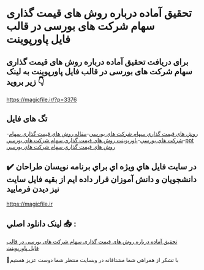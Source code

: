 # تحقیق آماده درباره روش های قیمت گذاری سهام شرکت های بورسی در قالب فایل پاورپوینت

## برای دریافت تحقیق آماده درباره روش های قیمت گذاری سهام شرکت های بورسی در قالب فایل پاورپوینت به لینک زیر بروید 👇

https://magicfile.ir/?p=3376

## تگ های فایل

-[روش هاي قيمت گذاري سهام شرکت هاي بورسي](https://magicfile.ir/product/%d8%aa%d8%ad%d9%82%d9%8a%d9%82-%d8%b1%d9%88%d8%b4-%d9%87%d8%a7%d9%8a-%d9%82%d9%8a%d9%85%d8%aa-%da%af%d8%b0%d8%a7%d8%b1%d9%8a-%d8%b3%d9%87%d8%a7%d9%85-%d8%b4%d8%b1%da%a9%d8%aa-%d9%87%d8%a7%d9%8a-%d8%a8%d9%88%d8%b1%d8%b3%d9%8a-%d9%be%d8%a7%d9%88%d8%b1%d9%be%d9%88%d9%8a%d9%86%d8%aa/)-[مقاله روش هاي قيمت گذاري سهام شرکت هاي بورسي](https://magicfile.ir/product/%d8%aa%d8%ad%d9%82%d9%8a%d9%82-%d8%b1%d9%88%d8%b4-%d9%87%d8%a7%d9%8a-%d9%82%d9%8a%d9%85%d8%aa-%da%af%d8%b0%d8%a7%d8%b1%d9%8a-%d8%b3%d9%87%d8%a7%d9%85-%d8%b4%d8%b1%da%a9%d8%aa-%d9%87%d8%a7%d9%8a-%d8%a8%d9%88%d8%b1%d8%b3%d9%8a-%d9%be%d8%a7%d9%88%d8%b1%d9%be%d9%88%d9%8a%d9%86%d8%aa/)-[پاورپوینت روش هاي قيمت گذاري سهام شرکت هاي بورسي](https://magicfile.ir/product/%d8%aa%d8%ad%d9%82%d9%8a%d9%82-%d8%b1%d9%88%d8%b4-%d9%87%d8%a7%d9%8a-%d9%82%d9%8a%d9%85%d8%aa-%da%af%d8%b0%d8%a7%d8%b1%d9%8a-%d8%b3%d9%87%d8%a7%d9%85-%d8%b4%d8%b1%da%a9%d8%aa-%d9%87%d8%a7%d9%8a-%d8%a8%d9%88%d8%b1%d8%b3%d9%8a-%d9%be%d8%a7%d9%88%d8%b1%d9%be%d9%88%d9%8a%d9%86%d8%aa/)-[ppt روش هاي قيمت گذاري سهام شرکت هاي بورسي](https://magicfile.ir/product/%d8%aa%d8%ad%d9%82%d9%8a%d9%82-%d8%b1%d9%88%d8%b4-%d9%87%d8%a7%d9%8a-%d9%82%d9%8a%d9%85%d8%aa-%da%af%d8%b0%d8%a7%d8%b1%d9%8a-%d8%b3%d9%87%d8%a7%d9%85-%d8%b4%d8%b1%da%a9%d8%aa-%d9%87%d8%a7%d9%8a-%d8%a8%d9%88%d8%b1%d8%b3%d9%8a-%d9%be%d8%a7%d9%88%d8%b1%d9%be%d9%88%d9%8a%d9%86%d8%aa/)

## ✔️ در سايت فايل هاي ويژه اي براي برنامه نويسان طراحان دانشجويان و دانش آموزان قرار داده ايم از بقيه فايل سايت نيز ديدن فرماييد

https://magicfile.ir


## لينک دانلود اصلي 📥 :

[تحقیق آماده درباره روش های قیمت گذاری سهام شرکت های بورسی در قالب فایل پاورپوینت](https://magicfile.ir/product/%d8%aa%d8%ad%d9%82%d9%8a%d9%82-%d8%b1%d9%88%d8%b4-%d9%87%d8%a7%d9%8a-%d9%82%d9%8a%d9%85%d8%aa-%da%af%d8%b0%d8%a7%d8%b1%d9%8a-%d8%b3%d9%87%d8%a7%d9%85-%d8%b4%d8%b1%da%a9%d8%aa-%d9%87%d8%a7%d9%8a-%d8%a8%d9%88%d8%b1%d8%b3%d9%8a-%d9%be%d8%a7%d9%88%d8%b1%d9%be%d9%88%d9%8a%d9%86%d8%aa/) 


🙏با تشکر از همراهي شما مشتاقانه در وبسایت منتظر شما دوست عزیز هستیم

